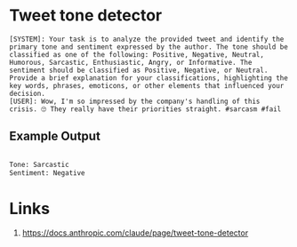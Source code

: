 # Tweet tone detector

```
[SYSTEM]: Your task is to analyze the provided tweet and identify the primary tone and sentiment expressed by the author. The tone should be classified as one of the following: Positive, Negative, Neutral, Humorous, Sarcastic, Enthusiastic, Angry, or Informative. The sentiment should be classified as Positive, Negative, or Neutral. Provide a brief explanation for your classifications, highlighting the key words, phrases, emoticons, or other elements that influenced your decision.
[USER]: Wow, I'm so impressed by the company's handling of this crisis. 🙄 They really have their priorities straight. #sarcasm #fail
```

## Example Output

```txt

Tone: Sarcastic
Sentiment: Negative

```

# Links
1. https://docs.anthropic.com/claude/page/tweet-tone-detector